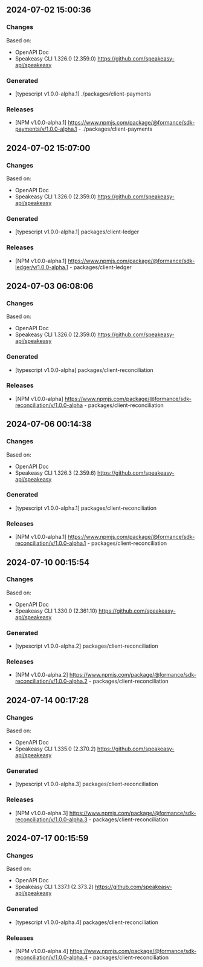 

## 2024-07-02 15:00:36
### Changes
Based on:
- OpenAPI Doc  
- Speakeasy CLI 1.326.0 (2.359.0) https://github.com/speakeasy-api/speakeasy
### Generated
- [typescript v1.0.0-alpha.1] ./packages/client-payments
### Releases
- [NPM v1.0.0-alpha.1] https://www.npmjs.com/package/@formance/sdk-payments/v/1.0.0-alpha.1 - ./packages/client-payments

## 2024-07-02 15:07:00
### Changes
Based on:
- OpenAPI Doc  
- Speakeasy CLI 1.326.0 (2.359.0) https://github.com/speakeasy-api/speakeasy
### Generated
- [typescript v1.0.0-alpha.1] packages/client-ledger
### Releases
- [NPM v1.0.0-alpha.1] https://www.npmjs.com/package/@formance/sdk-ledger/v/1.0.0-alpha.1 - packages/client-ledger

## 2024-07-03 06:08:06
### Changes
Based on:
- OpenAPI Doc  
- Speakeasy CLI 1.326.0 (2.359.0) https://github.com/speakeasy-api/speakeasy
### Generated
- [typescript v1.0.0-alpha] packages/client-reconciliation
### Releases
- [NPM v1.0.0-alpha] https://www.npmjs.com/package/@formance/sdk-reconciliation/v/1.0.0-alpha - packages/client-reconciliation

## 2024-07-06 00:14:38
### Changes
Based on:
- OpenAPI Doc  
- Speakeasy CLI 1.326.3 (2.359.6) https://github.com/speakeasy-api/speakeasy
### Generated
- [typescript v1.0.0-alpha.1] packages/client-reconciliation
### Releases
- [NPM v1.0.0-alpha.1] https://www.npmjs.com/package/@formance/sdk-reconciliation/v/1.0.0-alpha.1 - packages/client-reconciliation

## 2024-07-10 00:15:54
### Changes
Based on:
- OpenAPI Doc  
- Speakeasy CLI 1.330.0 (2.361.10) https://github.com/speakeasy-api/speakeasy
### Generated
- [typescript v1.0.0-alpha.2] packages/client-reconciliation
### Releases
- [NPM v1.0.0-alpha.2] https://www.npmjs.com/package/@formance/sdk-reconciliation/v/1.0.0-alpha.2 - packages/client-reconciliation

## 2024-07-14 00:17:28
### Changes
Based on:
- OpenAPI Doc  
- Speakeasy CLI 1.335.0 (2.370.2) https://github.com/speakeasy-api/speakeasy
### Generated
- [typescript v1.0.0-alpha.3] packages/client-reconciliation
### Releases
- [NPM v1.0.0-alpha.3] https://www.npmjs.com/package/@formance/sdk-reconciliation/v/1.0.0-alpha.3 - packages/client-reconciliation

## 2024-07-17 00:15:59
### Changes
Based on:
- OpenAPI Doc  
- Speakeasy CLI 1.337.1 (2.373.2) https://github.com/speakeasy-api/speakeasy
### Generated
- [typescript v1.0.0-alpha.4] packages/client-reconciliation
### Releases
- [NPM v1.0.0-alpha.4] https://www.npmjs.com/package/@formance/sdk-reconciliation/v/1.0.0-alpha.4 - packages/client-reconciliation